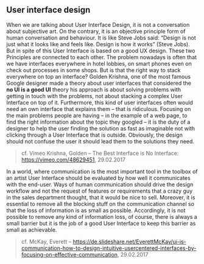 ## User interface design

When we are talking about User Interface Design, it is not a conversation about subjective art. On the contrary, it is an objective principle form of human conversation and behaviour. It is like Steve Jobs said: “Design is not just what it looks like and feels like. Design is how it works” (Steve Jobs). But in spite of this User Interface is based on a good UX design. These two Principles are connected to each other. The problem nowadays is often that we have interfaces everywhere in hotel lobbies, on smart phones even on check out processes in some shops. But is that the right way to stack everywhere on top an interface? Golden Krishna, one of the most famous Google designer made a theory about user interfaces that considered the **no UI is a good UI** theory his approach is about solving problems with getting in touch with the problems, not about stacking a complex User Interface on top of it. Furthermore, this kind of user interfaces often would need an own interface that explains them – that is ridiculous. Focusing on the main problems people are having – in the example of a web page, to find the right information about the topic they googled – it is the duty of a designer to help the user finding the solution as fast as imaginable not with clicking through a User Interface that is outside. Obviously, the design should not confuse the user it should lead them to the solutions they need.
> cf. Vimeo Krishna, Golden – The Best Interface is No Interface: https://vimeo.com/48629451, 29.02.2017

In a world, where communication is the most important tool in the toolbox of an artist User Interface should be evaluated by how well it communicates with the end-user. Ways of human communication should drive the design workflow and not the request of features or requirements that a crazy guy in the sales department thought, that it would be nice to sell. Moreover, it is essential to remove all the blocking stuff on the communication channel so that the loss of information is as small as possible. Accordingly, it is not possible to remove any kind of information loss, of course, there is always a small barrier but it is the job of a good User Interface to keep this barrier as small as achievable.
> cf. McKay, Everett – https://de.slideshare.net/EverettMcKay/ui-is-communication-how-to-design-intuitive-usercentered-interfaces-by-focusing-on-effective-communication, 29.02.2017